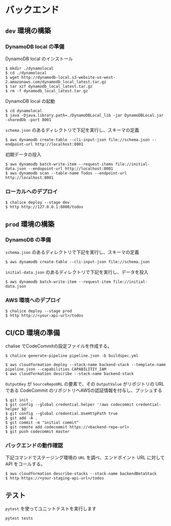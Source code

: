 # バックエンド
## `dev` 環境の構築
### DynamoDB local の準備
DynamoDB local のインストール
```
$ mkdir ./dynamolocal
$ cd ./dynamolocal
$ wget http://dynamodb-local.s3-website-us-west-2.amazonaws.com/dynamodb_local_latest.tar.gz
$ tar xzf dynamodb_local_latest.tar.gz
$ rm -f dynamodb_local_latest.tar.gz 
```
DynamoDB local の起動
```
$ cd dynamolocal
$ java -Djava.library.path=./DynamoDBLocal_lib -jar DynamoDBLocal.jar -sharedDb -port 8001
```
`schema.json` のあるディレクトリで下記を実行し、スキーマの定義
```
$ aws dynamodb create-table --cli-input-json file://schema.json --endpoint-url http://localhost:8001
```
初期データの投入
```
$ aws dynamodb batch-write-item --request-items file://initial-data.json --endopoint-url http://localhost:8001
$ aws dynamodb scan --table-name Todos --endpoint-url http://localhost:8001
```

### ローカルへのデプロイ
```
$ chalice deploy --stage dev
$ http http://127.0.0.1:8000/todos
```


## `prod` 環境の構築
### DynamoDB の準備
`schema.json` のあるディレクトリで下記を実行し、スキーマの定義
```
$ aws dynamodb create-table --cli-input-json file://schema.json
```
`initial-data.json` のあるディレクトリで下記を実行し、データを投入
```
$ aws dynamodb batch-write-item --request-item file://initial-data.json
```

### AWS 環境へのデプロイ
```
$ chalice deploy --stage prod
$ http http://<your-api-url>/todos
```

## CI/CD 環境の準備
chalise でCodeCommitの設定ファイルを作成する。
```
$ chalice generate-pipeline pipeline.json -b buildspec.yml
```
```
$ aws cloudformation deploy --stack-name backend-stack --template-name pipeline.json --capabilities CAPABILITIY_IAM
$ aws cloudformation describe --stack-name backend-stack
```
`OutputKey` が `SourceRepoURL` の要素で、その `OutputValue` がリポジトリの URL である
CodeCommit のリポジトリへAWSの認証情報を付与し、プッシュする
```
$ git init .
$ git config --global credential.helper '!aws codecommit credential-helper $@'
$ git config --global credential.UseHttpPath true
$ git add -A .
$ git commit -m "initial commit"
$ git remote add codecommit https://<backend-repo-url>
$ git push codecommit master
```

### バックエンドの動作確認
下記コマンドでステージング環境の `URL` を調べ、エンドポイント URL に対して API をコールする。
```
$ aws cloudformation describe-stacks --stack-name backendBetaStack
$ http https://<your-staging-api-url>/todos
```
## テスト
`pytest` を使ってユニットテストを実行します
```
pytest tests
```
